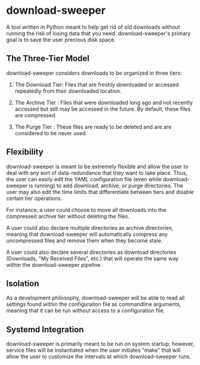 download-sweeper
================
A tool written in Python meant to help get rid of old downloads without running
the risk of losing data that you need. download-sweeper's primary goal is to
save the user precious disk space.


The Three-Tier Model
--------------------
download-sweeper considers downloads to be organized in three tiers:

1. The Download Tier: Files that are freshly downloaded or accessed
		      repeatedly from their downloaded location.

2. The Archive Tier : Files that were downloaded long ago and not 
		      recently accessed but still may be accessed in the
		      future. By default, these files are compressed.

3. The Purge Tier   : These files are ready to be deleted and are 
		      are considered to be never used. 



Flexibility
----------
download-sweeper is meant to be extremely flexible and allow the user to deal
with any sort of data-redundance that they want to take place. Thus, the user
can easily edit the YAML configuration file (even while download-sweeper is 
running) to add download, archive, or purge directories. The user may also edit
the time limits that differentiate between tiers and disable certain tier 
operations. 

For instance, a user could choose to move all downloads into the compressed
archive tier without deleting the files.

A user could also declare multiple directories as archive directories, meaning
that download-sweeper will automatically compress any uncompressed files and
remove them when they become stale.

A user could also declare several directories as download directories 
(Downloads, "My Received Files", etc.) that will operate the same way within
the download-sweeper pipeline.


Isolation
---------
As a development philosophy, download-sweeper will be able to read all settings
found within the configuraiton file as commandline arguments, meaning that it
can be run without access to a configuration file.


Systemd Integration
-------------------
download-sweeper is primarily meant to be run on system startup; however, 
service files will be instantiated when the user initiates "make" that will
allow the user to customize the intervals at which download-sweeper runs.
